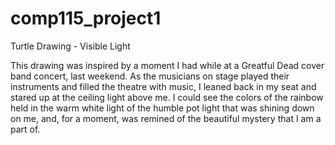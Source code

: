 # comp115_project1
Turtle Drawing - Visible Light

This drawing was inspired by a moment I had while at a Greatful Dead cover band concert, last weekend. As the musicians on stage played their instruments and filled the theatre with music, I leaned back in my seat and stared up at the ceiling light above me. I could see the colors of the rainbow held in the warm white light of the humble pot light that was shining down on me, and, for a moment, was remined of the beautiful mystery that I am a part of. 
